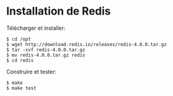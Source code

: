 # Installation de Redis

Télécharger et installer:

    $ cd /opt
    $ wget http://download.redis.io/releases/redis-4.0.0.tar.gz 
    $ tar -xvf redis-4.0.0.tar.gz
    $ mv redis-4.0.0.tar.gz redis
    $ cd redis

Construire et tester:
    
    $ make
    $ make test